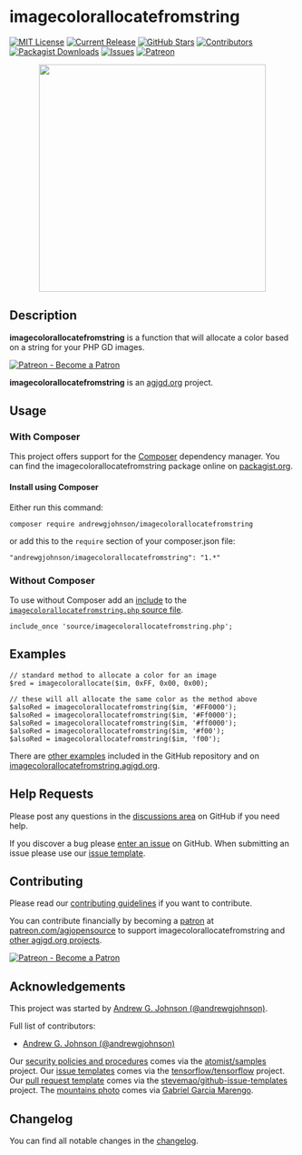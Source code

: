 # imagecolorallocatefromstring

[![MIT License](https://img.shields.io/badge/license-MIT-0366d6.png?colorB=0366d6&style=flat-square)](https://github.com/andrewgjohnson/imagecolorallocatefromstring/blob/master/LICENSE)
[![Current Release](https://img.shields.io/github/release/andrewgjohnson/imagecolorallocatefromstring.png?colorB=0366d6&style=flat-square&logoColor=white&logo=github)](https://github.com/andrewgjohnson/imagecolorallocatefromstring/releases)
[![GitHub Stars](https://img.shields.io/github/stars/andrewgjohnson/imagecolorallocatefromstring.png?colorB=0366d6&style=flat-square&logoColor=white&logo=github)](https://github.com/andrewgjohnson/imagecolorallocatefromstring/stargazers)
[![Contributors](https://img.shields.io/github/contributors/andrewgjohnson/imagecolorallocatefromstring.png?colorB=0366d6&style=flat-square&logoColor=white&logo=github)](https://github.com/andrewgjohnson/imagecolorallocatefromstring/graphs/contributors)
[![Packagist Downloads](https://img.shields.io/packagist/dt/andrewgjohnson/imagecolorallocatefromstring.png?colorB=0366d6&style=flat-square&logoColor=white&logo=packagist)](https://packagist.org/packages/andrewgjohnson/imagecolorallocatefromstring/stats)
[![Issues](https://img.shields.io/github/issues/andrewgjohnson/imagecolorallocatefromstring.png?colorB=0366d6&style=flat-square&logoColor=white&logo=github)](https://github.com/andrewgjohnson/imagecolorallocatefromstring/issues)
[![Patreon](https://img.shields.io/endpoint.png?url=https%3A%2F%2Fshieldsio-patreon.vercel.app%2Fapi%3Fusername%3Dagjopensource%26type%3Dpatrons&colorB=0366d6&style=flat-square&logoColor=white&logo=patreon)](https://patreon.com/agjopensource)

<p align="center"><a href="https://imagecolorallocatefromstring.agjgd.org/" title=""><img src="https://imagecolorallocatefromstring.agjgd.org/documentation/imagecolorallocatefromstring.agjgd.org/images/avatar.png" alt="" title="" width="400" id="avatar" /></a></p>

## Description

**imagecolorallocatefromstring** is a function that will allocate a color based on a string for your PHP GD images.

[![Patreon - Become a Patron](https://raster.shields.io/badge/Patreon%20-become%20a%20Patron-FD334A.png?style=for-the-badge&logo=patreon&logoColor=FD334A)](https://patreon.com/agjopensource)

**imagecolorallocatefromstring** is an [agjgd.org](https://agjgd.org) project.

## Usage

### With Composer

This project offers support for the [Composer](https://getcomposer.org/) dependency manager. You can find the imagecolorallocatefromstring package online on [packagist.org](https://packagist.org/packages/andrewgjohnson/imagecolorallocatefromstring).

#### Install using Composer

Either run this command:

    composer require andrewgjohnson/imagecolorallocatefromstring

or add this to the `require` section of your composer.json file:

    "andrewgjohnson/imagecolorallocatefromstring": "1.*"

### Without Composer

To use without Composer add an [include](http://php.net/manual/function.include.php) to the [`imagecolorallocatefromstring.php` source file](https://raw.githubusercontent.com/andrewgjohnson/imagecolorallocatefromstring/master/source/imagecolorallocatefromstring.php).

    include_once 'source/imagecolorallocatefromstring.php';

## Examples

    // standard method to allocate a color for an image
    $red = imagecolorallocate($im, 0xFF, 0x00, 0x00);

    // these will all allocate the same color as the method above
    $alsoRed = imagecolorallocatefromstring($im, '#FF0000');
    $alsoRed = imagecolorallocatefromstring($im, '#Ff0000');
    $alsoRed = imagecolorallocatefromstring($im, '#ff0000');
    $alsoRed = imagecolorallocatefromstring($im, '#f00');
    $alsoRed = imagecolorallocatefromstring($im, 'f00');

There are [other examples](https://github.com/andrewgjohnson/imagecolorallocatefromstring/tree/master/examples) included in the GitHub repository and on [imagecolorallocatefromstring.agjgd.org](https://imagecolorallocatefromstring.agjgd.org/examples/).

## Help Requests

Please post any questions in the [discussions area](https://github.com/andrewgjohnson/imagecolorallocatefromstring/discussions) on GitHub if you need help.

If you discover a bug please [enter an issue](https://github.com/andrewgjohnson/imagecolorallocatefromstring/issues/new) on GitHub. When submitting an issue please use our [issue template](https://github.com/andrewgjohnson/imagecolorallocatefromstring/blob/master/ISSUE_TEMPLATE.md).

## Contributing

Please read our [contributing guidelines](https://github.com/andrewgjohnson/imagecolorallocatefromstring/blob/master/CONTRIBUTING.md) if you want to contribute.

You can contribute financially by becoming a [patron](https://patreon.com/agjopensource) at [patreon.com/agjopensource](https://patreon.com/agjopensource) to support imagecolorallocatefromstring and [other agjgd.org projects](https://agjgd.org/projects/).

[![Patreon - Become a Patron](https://raster.shields.io/badge/Patreon%20-become%20a%20Patron-FD334A.png?style=for-the-badge&logo=patreon&logoColor=FD334A)](https://patreon.com/agjopensource)

## Acknowledgements

This project was started by [Andrew G. Johnson (@andrewgjohnson)](https://github.com/andrewgjohnson).

Full list of contributors:
 * [Andrew G. Johnson (@andrewgjohnson)](https://github.com/andrewgjohnson)

Our [security policies and procedures](https://github.com/andrewgjohnson/imagecolorallocatefromstring/blob/master/.github/SECURITY.md) comes via the [atomist/samples](https://github.com/atomist/samples/blob/master/SECURITY.md) project. Our [issue templates](https://github.com/andrewgjohnson/imagecolorallocatefromstring/tree/master/.github/ISSUE_TEMPLATE) comes via the [tensorflow/tensorflow](https://github.com/tensorflow/tensorflow/blob/master/SECURITY.md) project. Our [pull request template](https://github.com/andrewgjohnson/imagecolorallocatefromstring/blob/master/.github/PULL_REQUEST_TEMPLATE.md) comes via the [stevemao/github-issue-templates](https://github.com/stevemao/github-issue-templates) project. The [mountains photo](https://unsplash.com/photos/qJvpykJ5SKs) comes via [Gabriel Garcia Marengo](https://unsplash.com/@gabrielgm).

## Changelog

You can find all notable changes in the [changelog](https://github.com/andrewgjohnson/imagecolorallocatefromstring/blob/master/CHANGELOG.md).
